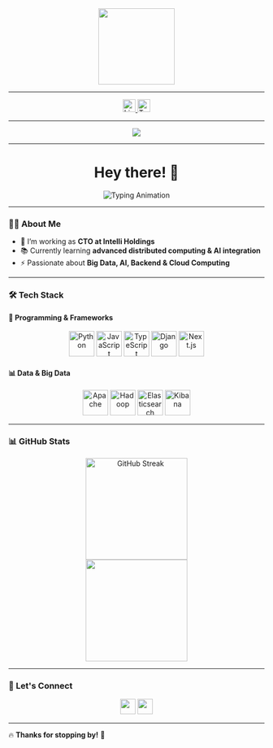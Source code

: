 <div align="center">
  <img src="https://media.giphy.com/media/M9gbBd9nbDrOTu1Mqx/giphy.gif" height="150" />
</div>

---

<div align="center">
  <a href="https://linkedin.com/in/mahamadou-kaba-mk">
    <img src="https://img.shields.io/static/v1?message=LinkedIn&logo=linkedin&label=&color=0077B5&logoColor=white&labelColor=&style=for-the-badge" height="25" alt="LinkedIn" />
  </a>
  <a href="https://twitter.com/mahaKaba">
    <img src="https://img.shields.io/static/v1?message=Twitter&logo=twitter&label=&color=1DA1F2&logoColor=white&labelColor=&style=for-the-badge" height="25" alt="Twitter" />
  </a>
</div>

---

<div align="center">
  <img src="https://visitor-badge.laobi.icu/badge?page_id=imkaba.imkaba" />
</div>

---

<h1 align="center">Hey there! 👋</h1>

<p align="center">
  <img src="https://readme-typing-svg.demolab.com?font=Fira+Code&pause=1000&color=4E86E4&center=true&vCenter=true&width=450&lines=Welcome+to+my+GitHub!;CTO+at+Intelli+Holdings;Big+Data+%7C+AI+%7C+Backend+Engineering;Let's+connect+and+collaborate!+🚀" alt="Typing Animation" />
</p>

---

### 👨‍💻 About Me  

- 🔭 I’m working as **CTO at Intelli Holdings**  
- 📚 Currently learning **advanced distributed computing & AI integration**  
- ⚡ Passionate about **Big Data, AI, Backend & Cloud Computing**  

---

### 🛠️ Tech Stack  

#### **🚀 Programming & Frameworks**  

<div align="center">
  <img src="https://cdn.jsdelivr.net/gh/devicons/devicon/icons/python/python-original.svg" height="50" alt="Python" />
  <img src="https://cdn.jsdelivr.net/gh/devicons/devicon/icons/javascript/javascript-original.svg" height="50" alt="JavaScript" />
  <img src="https://cdn.jsdelivr.net/gh/devicons/devicon/icons/typescript/typescript-original.svg" height="50" alt="TypeScript" />
  <img src="https://cdn.jsdelivr.net/gh/devicons/devicon/icons/django/django-plain.svg" height="50" alt="Django" />
  <img src="https://cdn.jsdelivr.net/gh/devicons/devicon/icons/nextjs/nextjs-line.svg" height="50" alt="Next.js" />
</div>

#### **📊 Data & Big Data**  

<div align="center">
  <img src="https://cdn.jsdelivr.net/gh/devicons/devicon/icons/apache/apache-original-wordmark.svg" height="50" alt="Apache" />
  <img src="https://cdn.jsdelivr.net/gh/devicons/devicon/icons/hadoop/hadoop-original-wordmark.svg" height="50" alt="Hadoop" />
  <img src="https://cdn.jsdelivr.net/gh/devicons/devicon/icons/elasticsearch/elasticsearch-original-wordmark.svg" height="50" alt="Elasticsearch" />
  <img src="https://cdn.jsdelivr.net/gh/devicons/devicon/icons/kibana/kibana-original.svg" height="50" alt="Kibana" />
</div>

---

### 📊 GitHub Stats  

<div align="center">
  <img src="https://streak-stats.demolab.com?user=imkaba&theme=dark&hide_border=false&border_radius=5" height="200" alt="GitHub Streak" />
  <br/>
  <img src="https://github-readme-stats.vercel.app/api/top-langs/?username=imkaba&layout=compact&theme=radical&hide_border=true" height="200" />
</div>

---

### 🚀 Let's Connect  

<p align="center">
  <a href="https://linkedin.com/in/mahamadou-kaba-mk"><img src="https://img.shields.io/badge/-LinkedIn-blue?style=for-the-badge&logo=linkedin" height="30"></a>
  <a href="https://twitter.com/mahaKaba"><img src="https://img.shields.io/badge/-Twitter-blue?style=for-the-badge&logo=twitter" height="30"></a>
</p>

---

🔥 **Thanks for stopping by!** 🚀
